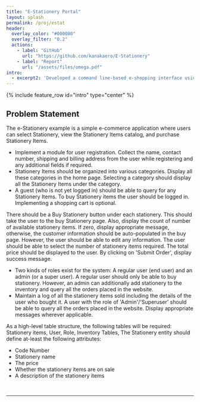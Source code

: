 ```yaml
---
title: "E-Stationery Portal"
layout: splash
permalink: /proj/estat
header:
  overlay_color: "#000080"
  overlay_filter: "0.2"
  actions:
    - label: "GitHub"
      url: "https://github.com/kanakaero/E-Stationery"
    - label: "Report"
      url: "/assets/files/omega.pdf"
intro: 
  - excerpt2: 'Developed a command line-based e-shopping interface using Python and MySQL as a part of my class 12 final project.'
---
```

{% include feature_row id="intro" type="center" %}

<h2>Problem Statement</h2>
The e-Stationery example is a simple e-commerce application where users can select Stationery, view the Stationery Items catalog, and purchase Stationery Items. 
<ul>
<li>Implement a module for user registration. Collect the name, contact number, shipping and billing address from the user while registering and any additional fields if required.</li>
<li>Stationery Items should be organized into various categories. Display all these categories in the home page. Selecting a category should display all the Stationery Items under the category.</li>
<li>A guest (who is not yet logged in) should be able to query for any Stationery Items. To buy Stationery items the user should be logged in. Implementing a shopping cart is optional.</li>
</ul>
There should be a Buy Stationery button under each stationery. This should take the user to the buy Stationery page. Also, display the count of number of available stationery items. If zero, display appropriate message, otherwise, the customer information should be auto-populated in the buy page. However, the user should be able to edit any information. The user should be able to select the number of stationery items required. The total price should be displayed to the user. By clicking on 'Submit Order', display success message.
<ul>
<li>Two kinds of roles exist for the system: A regular user (end user) and an admin (or a super user). A regular user should only be able to buy stationery. However, an admin can additionally add stationery to the inventory and query all the orders placed in the website.</li>
<li>Maintain a log of all the stationery items sold including the details of the user who bought it. A user with the role of 'Admin'/'Superuser' should be able to query all the orders placed in the website. Display appropriate messages wherever applicable.</li>
</ul>
As a high-level table structure, the following tables will be required: Stationery items, User, Role, Inventory Tables, The Stationery entity should define at-least the following attributes:
<ul>
<li>Code Number</li>
<li>Stationery name</li>
<li>The price</li>
<li>Whether the stationery items are on sale</li>
<li>A description of the stationery items</li>
</ul>
<br>
<hr>
<!--<h2>Report</h2>
<br>
<object width="100" height="1000" type="application/pdf" data="/assets/files/omega.pdf"> </object>
<br>
<br>
<hr>-->

